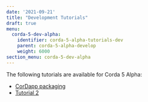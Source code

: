 ```yaml
---
date: '2021-09-21'
title: "Development Tutorials"
draft: true
menu:
  corda-5-dev-alpha:
    identifier: corda-5-alpha-tutorials-dev
    parent: corda-5-alpha-develop
    weight: 6000
section_menu: corda-5-dev-alpha
---
```


The following tutorials are available for Corda 5 Alpha:
* [CorDapp packaging](packaging.html)
* [Tutorial 2](tutorial-two.html)
